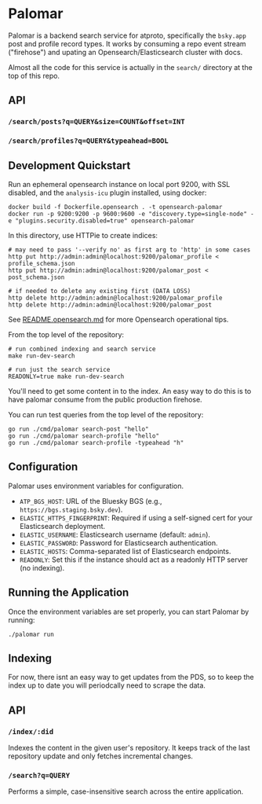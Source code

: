 # Palomar

Palomar is a backend search service for atproto, specifically the `bsky.app` post and profile record types. It works by consuming a repo event stream ("firehose") and upating an Opensearch/Elasticsearch cluster with docs.

Almost all the code for this service is actually in the `search/` directory at the top of this repo.

## API

### `/search/posts?q=QUERY&size=COUNT&offset=INT`

### `/search/profiles?q=QUERY&typeahead=BOOL`

## Development Quickstart

Run an ephemeral opensearch instance on local port 9200, with SSL disabled, and the `analysis-icu` plugin installed, using docker:

    docker build -f Dockerfile.opensearch . -t opensearch-palomar
    docker run -p 9200:9200 -p 9600:9600 -e "discovery.type=single-node" -e "plugins.security.disabled=true" opensearch-palomar

In this directory, use HTTPie to create indices:

    # may need to pass '--verify no' as first arg to 'http' in some cases
    http put http://admin:admin@localhost:9200/palomar_profile < profile_schema.json
    http put http://admin:admin@localhost:9200/palomar_post < post_schema.json

    # if needed to delete any existing first (DATA LOSS)
    http delete http://admin:admin@localhost:9200/palomar_profile
    http delete http://admin:admin@localhost:9200/palomar_post

See [README.opensearch.md]() for more Opensearch operational tips.

From the top level of the repository:

    # run combined indexing and search service
    make run-dev-search

    # run just the search service
    READONLY=true make run-dev-search

You'll need to get some content in to the index. An easy way to do this is to have palomar consume from the public production firehose.

You can run test queries from the top level of the repository:

    go run ./cmd/palomar search-post "hello"
    go run ./cmd/palomar search-profile "hello"
    go run ./cmd/palomar search-profile -typeahead "h"

## Configuration

Palomar uses environment variables for configuration.

- `ATP_BGS_HOST`: URL of the Bluesky BGS (e.g., `https://bgs.staging.bsky.dev`).
- `ELASTIC_HTTPS_FINGERPRINT`: Required if using a self-signed cert for your Elasticsearch deployment.
- `ELASTIC_USERNAME`: Elasticsearch username (default: `admin`).
- `ELASTIC_PASSWORD`: Password for Elasticsearch authentication.
- `ELASTIC_HOSTS`: Comma-separated list of Elasticsearch endpoints.
- `READONLY`: Set this if the instance should act as a readonly HTTP server (no indexing).

## Running the Application

Once the environment variables are set properly, you can start Palomar by running:

```
./palomar run
```

## Indexing

For now, there isnt an easy way to get updates from the PDS, so to keep the
index up to date you will periodcally need to scrape the data.

## API

### `/index/:did`

Indexes the content in the given user's repository. It keeps track of the last repository update and only fetches incremental changes.

### `/search?q=QUERY`

Performs a simple, case-insensitive search across the entire application.
